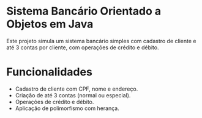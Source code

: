 # Sistema Bancário Orientado a Objetos em Java

Este projeto simula um sistema bancário simples com cadastro de cliente e até 3 contas por cliente, com operações de crédito e débito.

# Funcionalidades
- Cadastro de cliente com CPF, nome e endereço.
- Criação de até 3 contas (normal ou especial).
- Operações de crédito e débito.
- Aplicação de polimorfismo com herança.
 
 
